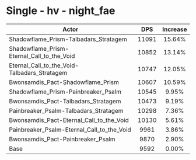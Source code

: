# Single - hv - night_fae
| Actor | DPS | Increase |
|---|:---:|:---:|
|Shadowflame_Prism-Talbadars_Stratagem|11091|15.64%|
|Shadowflame_Prism-Eternal_Call_to_the_Void|10852|13.14%|
|Eternal_Call_to_the_Void-Talbadars_Stratagem|10747|12.05%|
|Bwonsamdis_Pact-Shadowflame_Prism|10607|10.59%|
|Shadowflame_Prism-Painbreaker_Psalm|10545|9.95%|
|Bwonsamdis_Pact-Talbadars_Stratagem|10473|9.19%|
|Painbreaker_Psalm-Talbadars_Stratagem|10298|7.36%|
|Bwonsamdis_Pact-Eternal_Call_to_the_Void|10130|5.61%|
|Painbreaker_Psalm-Eternal_Call_to_the_Void|9961|3.86%|
|Bwonsamdis_Pact-Painbreaker_Psalm|9870|2.90%|
|Base|9592|0.00%|
